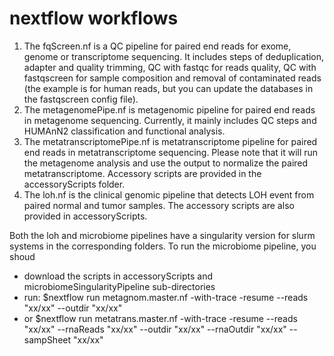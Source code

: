 # nextflow workflows
1. The fqScreen.nf is a QC pipeline for paired end reads for exome, genome or transcriptome sequencing. It includes steps of deduplication, adapter and quality trimming, QC with fastqc for reads quality, QC with fastqscreen for sample composition and removal of contaminated reads (the example is for human reads, but you can update the databases in the fastqscreen config file). 
2. The metagenomePipe.nf is metagenomic pipeline for paired end reads in metagenome sequencing. Currently, it mainly includes QC steps and HUMAnN2 classification and functional analysis.
3. The metatranscriptomePipe.nf is metatranscriptome pipeline for paired end reads in metatranscriptome sequencing. Please note that it will run the metagenome analysis and use the output to normalize the paired metatranscriptome. Accessory scripts are provided in the accessoryScripts folder.  
4. The loh.nf is the clinical genomic pipeline that detects LOH event from paired normal and tumor samples. The accessory scripts are also provided in accessoryScripts. 

Both the loh and microbiome pipelines have a singularity version for slurm systems in the corresponding folders.  To run the microbiome pipeline, you shoud 
* download the scripts in accessoryScripts and microbiomeSingularityPipeline sub-directories
* run: $nextflow run metagnom.master.nf -with-trace -resume --reads "xx/xx" --outdir "xx/xx" 
* or $nextflow run metatrans.master.nf -with-trace -resume --reads "xx/xx" --rnaReads "xx/xx" --outdir "xx/xx" --rnaOutdir "xx/xx" --sampSheet "xx/xx"

